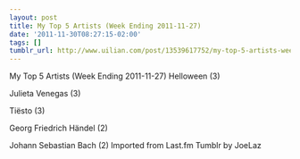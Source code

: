 ```yaml
---
layout: post
title: My Top 5 Artists (Week Ending 2011-11-27)
date: '2011-11-30T08:27:15-02:00'
tags: []
tumblr_url: http://www.uilian.com/post/13539617752/my-top-5-artists-week-ending-2011-11-27
---
```

My Top 5 Artists (Week Ending 2011-11-27)
Helloween (3) 

Julieta Venegas (3) 

Tiësto (3) 

Georg Friedrich Händel (2) 

Johann Sebastian Bach (2) 
Imported from Last.fm Tumblr by JoeLaz
